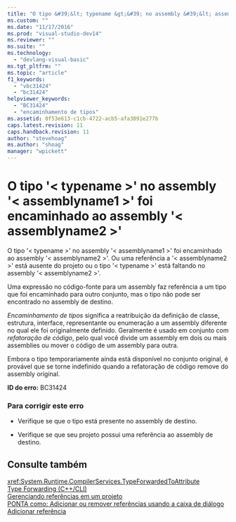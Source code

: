 ```yaml
---
title: "O tipo &#39;&lt; typename &gt;&#39; no assembly &#39;&lt; assemblyname1 &gt;&#39; foi encaminhado ao assembly &#39;&lt; assemblyname2 &gt;&#39; | Microsoft Docs"
ms.custom: ""
ms.date: "11/17/2016"
ms.prod: "visual-studio-dev14"
ms.reviewer: ""
ms.suite: ""
ms.technology: 
  - "devlang-visual-basic"
ms.tgt_pltfrm: ""
ms.topic: "article"
f1_keywords: 
  - "vbc31424"
  - "bc31424"
helpviewer_keywords: 
  - "BC31424"
  - "encaminhamento de tipos"
ms.assetid: 0f53e613-c1cb-4722-acb5-afa3091e277b
caps.latest.revision: 11
caps.handback.revision: 11
author: "stevehoag"
ms.author: "shoag"
manager: "wpickett"
---
```

# O tipo &#39;&lt; typename &gt;&#39; no assembly &#39;&lt; assemblyname1 &gt;&#39; foi encaminhado ao assembly &#39;&lt; assemblyname2 &gt;&#39;
O tipo '\< typename \>' no assembly '\< assemblyname1 \>' foi encaminhado ao assembly '\< assemblyname2 \>'. Ou uma referência a '\< assemblyname2 \>' está ausente do projeto ou o tipo '\< typename \>' está faltando no assembly '\< assemblyname2 \>'.  
  
 Uma expressão no código\-fonte para um assembly faz referência a um tipo que foi encaminhado para outro conjunto, mas o tipo não pode ser encontrado no assembly de destino.  
  
 *Encaminhamento de tipos* significa a reatribuição da definição de classe, estrutura, interface, representante ou enumeração a um assembly diferente no qual ele foi originalmente definido. Geralmente é usado em conjunto com *refatoração de código*, pelo qual você divide um assembly em dois ou mais assemblies ou mover o código de um assembly para outra.  
  
 Embora o tipo temporariamente ainda está disponível no conjunto original, é provável que se torne indefinido quando a refatoração de código remove do assembly original.  
  
 **ID do erro:** BC31424  
  
### Para corrigir este erro  
  
-   Verifique se que o tipo está presente no assembly de destino.  
  
-   Verifique se que seu projeto possui uma referência ao assembly de destino.  
  
## Consulte também  
 <xref:System.Runtime.CompilerServices.TypeForwardedToAttribute>   
 [Type Forwarding \(C\+\+\/CLI\)](/visual-cpp/windows/type-forwarding-cpp-cli)   
 [Gerenciando referências em um projeto](/visual-studio/ide/managing-references-in-a-project)   
 [PONTA como: Adicionar ou remover referências usando a caixa de diálogo Adicionar referência](http://msdn.microsoft.com/pt-br/3bd75d61-f00c-47c0-86a2-dd1f20e231c9)